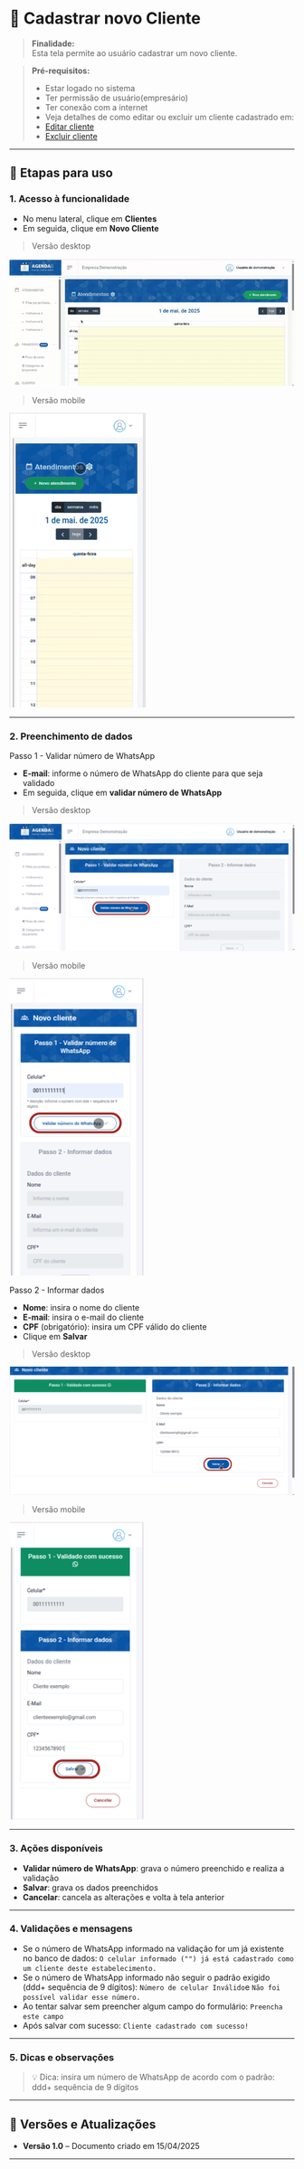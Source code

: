 # 📘 Cadastrar novo Cliente

> **Finalidade:**  
> Esta tela permite ao usuário cadastrar um novo cliente.

> **Pré-requisitos:**    
> - Estar logado no sistema  
> - Ter permissão de usuário(empresário) 
> - Ter conexão com a internet
> - Veja detalhes de como editar ou excluir um cliente cadastrado em:  
> - [Editar cliente](../editar_cliente/readme.md)
> - [Excluir cliente](../editar_cliente/readme.md)

---

## 🧭 Etapas para uso

### 1. Acesso à funcionalidade
- No menu lateral, clique em **Clientes**
- Em seguida, clique em **Novo Cliente**

> Versão desktop

![Alt text](../novo_cliente/img/novo_cliente_parte1_desktop.gif)

> Versão mobile

![Alt text](../novo_cliente/img/novo_cliente_parte1_mobile.gif)

---

### 2. Preenchimento de dados
Passo 1 - Validar número de WhatsApp
- **E-mail**: informe o número de WhatsApp do cliente para que seja validado
- Em seguida, clique em **validar número de WhatsApp**

> Versão desktop

![Alt text](../novo_cliente/img/novo_cliente_parte2_desktop.png)

> Versão mobile

![Alt text](../novo_cliente/img/novo_cliente_parte2_mobile.png)

Passo 2 - Informar dados
- **Nome**: insira o nome do cliente  
- **E-mail**: insira o e-mail do cliente
- **CPF** (obrigatório): insira um CPF válido do cliente
- Clique em **Salvar**

> Versão desktop

![Alt text](../novo_cliente/img/novo_cliente_parte3_desktop.png)

> Versão mobile

![Alt text](../novo_cliente/img/novo_cliente_parte3_mobile.png)

---

### 3. Ações disponíveis
- **Validar número de WhatsApp**: grava o número preenchido e realiza a validação
- **Salvar**: grava os dados preenchidos  
- **Cancelar**: cancela as alterações e volta à tela anterior  

---

### 4. Validações e mensagens
- Se o número de WhatsApp informado na validação for um já existente no banco de dados: `O celular informado ("") já está cadastrado como um cliente deste estabelecimento.`
- Se o número de WhatsApp informado não seguir o padrão exigido (ddd+ sequência de 9 dígitos): `Número de celular Inválido`e `Não foi possível validar esse número.`
- Ao tentar salvar sem preencher algum campo do formulário: `Preencha este campo`  
- Após salvar com sucesso: `Cliente cadastrado com sucesso!`  

---

### 5. Dicas e observações
> 💡 Dica: insira um número de WhatsApp de acordo com o padrão: ddd+ sequência de 9 dígitos 

---

## 🔄 Versões e Atualizações

- **Versão 1.0** – Documento criado em 15/04/2025

---
